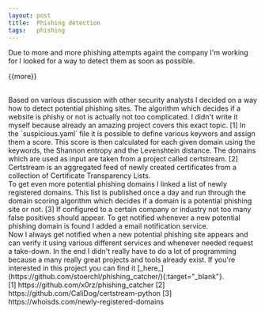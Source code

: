 ```yaml
---
layout: post
title:  Phishing detection
tags:   phishing
---
```


Due to more and more phishing attempts againt the company I'm working for I looked for a way to detect them as soon as possible.

{{more}}

<br/>
Based on various discussion with other security analysts I decided on a way how to detect potential phishing sites. The algorithm which decides if a website is phishy or not is actually not too complicated. I didn't write it myself because already an amazing project covers this exact topic. [1]
In the `suspicious.yaml` file it is possible to define various keywors and assign them a score. This score is then calculated for each given domain using the keywords, the Shannon entropy and the Levenshtein distance. The domains which are used as input are taken from a project called certstream. [2]
Certstream is an aggregated feed of newly created certificates from a collection of Certificate Transparency Lists. <br/>
To get even more potential phishing domains I linked a list of newly registered domains. This list is published once a day and run through the domain scoring algorithm which decides if a domain is a potential phishing site or not. [3]
If configured to a certain company or industry not too many false positives should appear. To get notified whenever a new potential phishing domain is found I added a email notification service.<br/>
Now I always get notified when a new potential phishing site appears and can verify it using various different services and whenever needed request a take-down.
In the end I didn't really have to do a lot of programming because a many really great projects and tools already exist.
If you're interested in this project you can find it [_here_](https://github.com/stoerchl/phishing_catcher/){:target="_blank"}. 

<br/>
[1] https://github.com/x0rz/phishing_catcher
[2] https://github.com/CaliDog/certstream-python
[3] https://whoisds.com/newly-registered-domains

